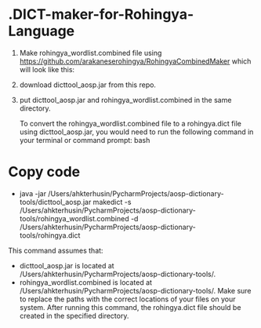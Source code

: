 # .DICT-maker-for-Rohingya-Language

1. Make rohingya_wordlist.combined file using https://github.com/arakaneserohingya/RohingyaCombinedMaker
   which will look like this:



2. download dicttool_aosp.jar from this repo.
3. put dicttool_aosp.jar and rohingya_wordlist.combined in the same directory.

   To convert the rohingya_wordlist.combined file to a rohingya.dict file using dicttool_aosp.jar, you would need to run the following command in your terminal or command prompt:
bash

# Copy code
* java -jar /Users/ahkterhusin/PycharmProjects/aosp-dictionary-tools/dicttool_aosp.jar makedict -s /Users/ahkterhusin/PycharmProjects/aosp-dictionary-tools/rohingya_wordlist.combined -d /Users/ahkterhusin/PycharmProjects/aosp-dictionary-tools/rohingya.dict

This command assumes that:

* dicttool_aosp.jar is located at /Users/ahkterhusin/PycharmProjects/aosp-dictionary-tools/.
* rohingya_wordlist.combined is located at /Users/ahkterhusin/PycharmProjects/aosp-dictionary-tools/.
Make sure to replace the paths with the correct locations of your files on your system. After running this command, the rohingya.dict file should be created in the specified directory.
